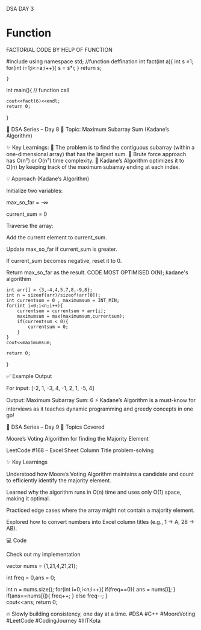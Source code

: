 DSA DAY 3


# Function
FACTORIAL CODE BY HELP OF FUNCTION


#include<iostream>
using namespace std;
//function deffination
int fact(int a){
    int s =1;
    for(int i=1;i<=a;i++){
        s = s*i;
    }
    return s;

    }
int main(){
    // function call
   

    cout<<fact(6)<<endl;
    return 0;
}




🚀 DSA Series – Day 8
📌 Topic: Maximum Subarray Sum (Kadane’s Algorithm)

✨ Key Learnings:
🔹 The problem is to find the contiguous subarray (within a one-dimensional array) that has the largest sum.
🔹 Brute force approach has O(n²) or O(n³) time complexity.
🔹 Kadane’s Algorithm optimizes it to O(n) by keeping track of the maximum subarray ending at each index.

💡 Approach (Kadane’s Algorithm)

Initialize two variables:

max_so_far = -∞

current_sum = 0

Traverse the array:

Add the current element to current_sum.

Update max_so_far if current_sum is greater.

If current_sum becomes negative, reset it to 0.

Return max_so_far as the result.
 CODE 
 MOST OPTIMISED O(N);
 kadane's algorithim


    int arr[] = {3,-4,4,5,7,8,-9,8};
    int n = sizeof(arr)/sizeof(arr[0]);
    int currentsum = 0 , maximumsum = INT_MIN;
    for(int i=0;i<n;i++){
        currentsum = currentsum + arr[i];
        maximumsum = max(maximumsum,currentsum);
        if(currentsum < 0){
            currentsum = 0;
        }
    }
    cout<<maximumsum;

    return 0;
}

✅ Example Output

For input:
[-2, 1, -3, 4, -1, 2, 1, -5, 4]

Output:
Maximum Subarray Sum: 6
⚡ Kadane’s Algorithm is a must-know for interviews as it teaches dynamic programming and greedy concepts in one go!




🚀 DSA Series – Day 9
📌 Topics Covered

Moore’s Voting Algorithm for finding the Majority Element

LeetCode #168 – Excel Sheet Column Title problem-solving

✨ Key Learnings

Understood how Moore’s Voting Algorithm maintains a candidate and count to efficiently identify the majority element.

Learned why the algorithm runs in O(n) time and uses only O(1) space, making it optimal.

Practiced edge cases where the array might not contain a majority element.

Explored how to convert numbers into Excel column titles (e.g., 1 → A, 28 → AB).

💻 Code

Check out my implementation 

 vector<int> nums = {1,21,4,21,21};

int freq = 0,ans = 0;

int n = nums.size();
for(int i=0;i<n;i++){
    if(freq==0){
        ans = nums[i];
    }
    if(ans==nums[i]){
        freq++;
    }
    else freq--;
}  
cout<<ans;
return 0;



🔥 Slowly building consistency, one day at a time.
#DSA #C++ #MooreVoting #LeetCode #CodingJourney #IIITKota
